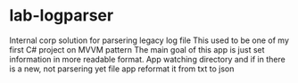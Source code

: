 # lab-logparser
Internal corp solution for parsering legacy log file
This used to be one of my first C# project on MVVM pattern
The main goal of this app is just set information in more readable format.
App watching directory and if in there is a new, not parsering yet file app reformat it from txt to json
